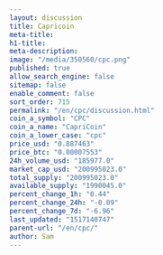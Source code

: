 ```yaml
---
layout: discussion
title: Capricoin
meta-title: 
h1-title: 
meta-description: 
image: "/media/350560/cpc.png"
published: true
allow_search_engine: false
sitemap: false
enable_comment: false
sort_order: 715
permalink: "/en/cpc/discussion.html"
coin_a_symbol: "CPC"
coin_a_name: "CapriCoin"
coin_a_lower_case: "cpc"
price_usd: "0.887463"
price_btc: "0.00007553"
24h_volume_usd: "185977.0"
market_cap_usd: "200995023.0"
total_supply: "200995023.0"
available_supply: "1990045.0"
percent_change_1h: "0.44"
percent_change_24h: "-0.09"
percent_change_7d: "-6.96"
last_updated: "1517140747"
parent-url: "/en/cpc/"
author: Sam
---
```


